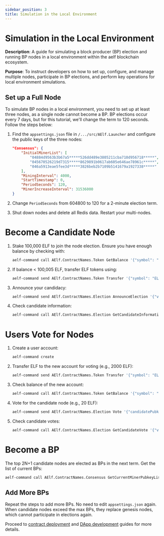 ```yaml
---
sidebar_position: 3
title: Simulation in the Local Environment
---
```


# Simulation in the Local Environment

**Description**: A guide for simulating a block producer (BP) election and running BP nodes in a local environment within the aelf blockchain ecosystem.

**Purpose**: To instruct developers on how to set up, configure, and manage multiple nodes, participate in BP elections, and perform key operations for local environment simulations.

## Set up a Full Node

To simulate BP nodes in a local environment, you need to set up at least three nodes, as a single node cannot become a BP. BP elections occur every 7 days, but for this tutorial, we'll change the term to 120 seconds. Follow the steps below:

1. Find the `appsettings.json` file in `/.../src/AElf.Launcher` and configure the public keys of the three nodes:

    ```json title="appsettings.json"
    "Consensus": {
        "InitialMinerList": [
            "04884d9563b3b67a5*****526dd489e3805211cba710d956718*****",
            "045670526219d7315*****8629891b0617ab605e646ae78961c*****",
            "046a5913eae5fee3d*****3826beb2b7109b5141679a1927338*****"
        ],
        "MiningInterval": 4000,
        "StartTimestamp": 0,
        "PeriodSeconds": 120,
        "MinerIncreaseInterval": 31536000
    }
    ```

2. Change `PeriodSeconds` from 604800 to 120 for a 2-minute election term.
3. Shut down nodes and delete all Redis data. Restart your multi-nodes.

# Become a Candidate Node

1. Stake 100,000 ELF to join the node election. Ensure you have enough balance by checking with:

    ```sh title="Terminal"
    aelf-command call AElf.ContractNames.Token GetBalance '{"symbol": "ELF", "owner": "YOUR_ADDRESS"}'
    ```

2. If balance < 100,005 ELF, transfer ELF tokens using:

    ```sh title="Terminal"
    aelf-command send AElf.ContractNames.Token Transfer '{"symbol": "ELF", "to": "YOUR_ADDRESS", "amount": "10000000000000"}'
    ```

3. Announce your candidacy:

    ```sh title="Terminal"
    aelf-command send AElf.ContractNames.Election AnnounceElection '{"value": "YOUR_ADDRESS"}' -a YOUR_ADDRESS
    ```

4. Check candidate information:

    ```sh title="Terminal"
    aelf-command call AElf.ContractNames.Election GetCandidateInformation '{"value":"YOUR_PUBLIC_KEY"}'
    ```

# Users Vote for Nodes

1. Create a user account:

    ```sh title="Terminal"
    aelf-command create
    ```

2. Transfer ELF to the new account for voting (e.g., 2000 ELF):

    ```sh title="Terminal"
    aelf-command send AElf.ContractNames.Token Transfer '{"symbol": "ELF", "to": "USER_ADDRESS", "amount": "200000000000"}'
    ```

3. Check balance of the new account:

    ```sh title="Terminal"
    aelf-command call AElf.ContractNames.Token GetBalance '{"symbol": "ELF", "owner": "USER_ADDRESS"}'
    ```

4. Vote for the candidate node (e.g., 20 ELF):

    ```sh title="Terminal"
    aelf-command send AElf.ContractNames.Election Vote '{"candidatePubkey":"CANDIDATE_PUBLIC_KEY","amount":2000000000,"endTimestamp":{"seconds":1600271999,"nanos":999000}}' -a USER_ADDRESS
    ```

5. Check candidate votes:

    ```sh title="Terminal"
    aelf-command call AElf.ContractNames.Election GetCandidateVote '{"value":"CANDIDATE_PUBLIC_KEY"}'
    ```

# Become a BP

The top 2N+1 candidate nodes are elected as BPs in the next term. Get the list of current BPs:

```sh title="Terminal"
aelf-command call AElf.ContractNames.Consensus GetCurrentMinerPubkeyList '{}'
```

## Add More BPs
Repeat the steps to add more BPs. No need to edit `appsettings.json` again. When candidate nodes exceed the max BPs, they replace genesis nodes, which cannot participate in elections again.

Proceed to [contract deployment](/tools/smart-contract-templates/deploying-contracts-without-bp-approval/) and [DApp development](/quick-start/developers/) guides for more details.